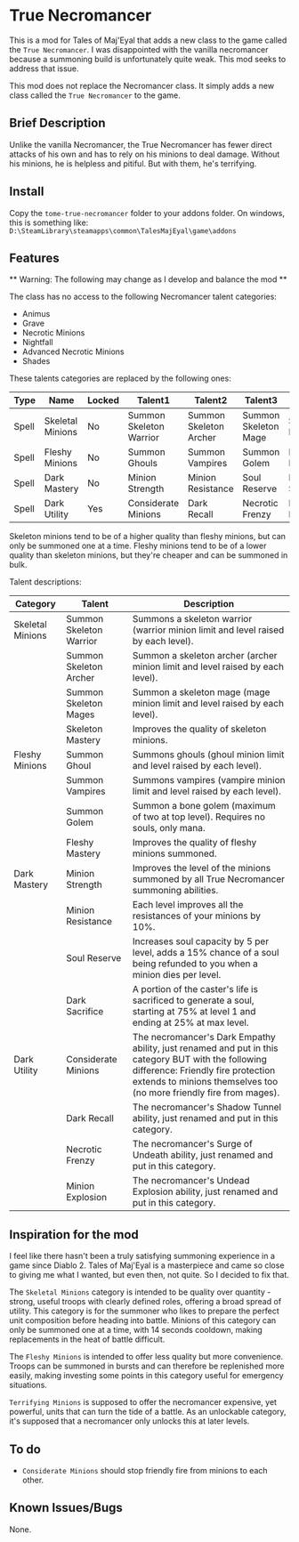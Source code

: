 # True Necromancer

This is a mod for Tales of Maj'Eyal that adds a new class to the game called
the `True Necromancer`. I was disappointed with the vanilla necromancer because
a summoning build is unfortunately quite weak. This mod seeks to address that issue.

This mod does not replace the Necromancer class. It simply adds a new class called the `True Necromancer` to the game.

## Brief Description

Unlike the vanilla Necromancer, the True Necromancer has fewer direct attacks of his own and has to rely on
his minions to deal damage. Without his minions, he is helpless and pitiful. But with them, he's terrifying.

## Install
Copy the `tome-true-necromancer` folder to your addons folder. On windows, this is something like:
`D:\SteamLibrary\steamapps\common\TalesMajEyal\game\addons`

## Features

** Warning: The following may change as I develop and balance the mod **

The class has no access to the following Necromancer talent categories:
- Animus
- Grave
- Necrotic Minions
- Nightfall
- Advanced Necrotic Minions
- Shades

These talents categories are replaced by the following ones:

| Type | Name | Locked | Talent1 | Talent2 | Talent3 | Talent4 |
| --- | --- | --- | --- | --- | --- | --- |
| Spell | Skeletal Minions | No | Summon Skeleton Warrior | Summon Skeleton Archer | Summon Skeleton Mage | Skeleton Mastery |
| Spell | Fleshy Minions | No | Summon Ghouls | Summon Vampires | Summon Golem | Fleshy Mastery |
| Spell | Dark Mastery | No | Minion Strength | Minion Resistance | Soul Reserve | Dark Sacrifice |
| Spell | Dark Utility | Yes | Considerate Minions | Dark Recall | Necrotic Frenzy | Detonate Minions |

Skeleton minions tend to be of a higher quality than fleshy minions, but can only be summoned one at a time. Fleshy minions tend to be of a lower quality than skeleton minions, but they're cheaper and can be summoned in bulk.

Talent descriptions:

| Category | Talent | Description |
| --- | --- | --- |
| Skeletal Minions | Summon Skeleton Warrior | Summons a skeleton warrior (warrior minion limit and level raised by each level). |
|  | Summon Skeleton Archer | Summon a skeleton archer (archer minion limit and level raised by each level). |
|  | Summon Skeleton Mages | Summon a skeleton mage (mage minion limit and level raised by each level). |
|  | Skeleton Mastery | Improves the quality of skeleton minions. |
| Fleshy Minions | Summon Ghoul | Summons ghouls (ghoul minion limit and level raised by each level). |
|  | Summon Vampires | Summons vampires (vampire minion limit and level raised by each level). |
|  | Summon Golem | Summon a bone golem (maximum of two at top level). Requires no souls, only mana. |
|  | Fleshy Mastery | Improves the quality of fleshy minions summoned. |
| Dark Mastery | Minion Strength | Improves the level of the minions summoned by all True Necromancer summoning abilities. |
|  | Minion Resistance | Each level improves all the resistances of your minions by 10%. |
|  | Soul Reserve | Increases soul capacity by 5 per level, adds a 15% chance of a soul being refunded to you when a minion dies per level. |
|  | Dark Sacrifice | A portion of the caster's life is sacrificed to generate a soul, starting at 75% at level 1 and ending at 25% at max level. |
| Dark Utility | Considerate Minions | The necromancer's Dark Empathy ability, just renamed and put in this category BUT with the following difference: Friendly fire protection extends to minions themselves too (no more friendly fire from mages). |
|  | Dark Recall | The necromancer's Shadow Tunnel ability, just renamed and put in this category. |
|  | Necrotic Frenzy | The necromancer's Surge of Undeath ability, just renamed and put in this category. |
|  | Minion Explosion | The necromancer's Undead Explosion ability, just renamed and put in this category. |

## Inspiration for the mod
I feel like there hasn't been a truly satisfying summoning experience in a game since Diablo 2.
Tales of Maj'Eyal is a masterpiece and came so close to giving me what I wanted, but even then,
not quite. So I decided to fix that.

The `Skeletal Minions` category is intended to be quality over quantity - strong, useful troops with clearly defined roles, offering a broad
spread of utility. This category is for the summoner who likes to prepare the perfect unit composition before
heading into battle. Minions of this category can only be summoned one at a time, with 14 seconds cooldown, making
replacements in the heat of battle difficult.

The `Fleshy Minions` is intended to offer less quality but more convenience. Troops can be summoned in bursts
and can therefore be replenished more easily, making investing some points in this category useful for emergency
situations.

`Terrifying Minions` is supposed to offer the necromancer expensive, yet powerful, units that can turn the
tide of a battle. As an unlockable category, it's supposed that a necromancer only unlocks this at later
levels.

## To do

- `Considerate Minions` should stop friendly fire from minions to each other.

## Known Issues/Bugs

None.
